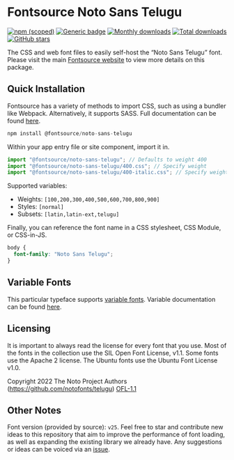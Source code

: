 # Fontsource Noto Sans Telugu

[![npm (scoped)](https://img.shields.io/npm/v/@fontsource/noto-sans-telugu?color=brightgreen)](https://www.npmjs.com/package/@fontsource/noto-sans-telugu) [![Generic badge](https://img.shields.io/badge/fontsource-passing-brightgreen)](https://github.com/fontsource/fontsource) [![Monthly downloads](https://badgen.net/npm/dm/@fontsource/noto-sans-telugu)](https://github.com/fontsource/fontsource) [![Total downloads](https://badgen.net/npm/dt/@fontsource/noto-sans-telugu)](https://github.com/fontsource/fontsource) [![GitHub stars](https://img.shields.io/github/stars/fontsource/fontsource.svg?style=social&label=Star)](https://github.com/fontsource/fontsource/stargazers)

The CSS and web font files to easily self-host the “Noto Sans Telugu” font. Please visit the main [Fontsource website](https://fontsource.org/fonts/noto-sans-telugu) to view more details on this package.

## Quick Installation

Fontsource has a variety of methods to import CSS, such as using a bundler like Webpack. Alternatively, it supports SASS. Full documentation can be found [here](https://fontsource.org/docs/getting-started/introduction).

```javascript
npm install @fontsource/noto-sans-telugu
```

Within your app entry file or site component, import it in.

```javascript
import "@fontsource/noto-sans-telugu"; // Defaults to weight 400
import "@fontsource/noto-sans-telugu/400.css"; // Specify weight
import "@fontsource/noto-sans-telugu/400-italic.css"; // Specify weight and style

```

Supported variables:
- Weights: `[100,200,300,400,500,600,700,800,900]`
- Styles: `[normal]`
- Subsets: `[latin,latin-ext,telugu]`

Finally, you can reference the font name in a CSS stylesheet, CSS Module, or CSS-in-JS.

```css
body {
  font-family: "Noto Sans Telugu";
}
```

## Variable Fonts

This particular typeface supports [variable fonts](https://developer.mozilla.org/en-US/docs/Web/CSS/CSS_Fonts/Variable_Fonts_Guide).
Variable documentation can be found [here](https://fontsource.org/docs/getting-started/variable).

## Licensing
It is important to always read the license for every font that you use.
Most of the fonts in the collection use the SIL Open Font License, v1.1. Some fonts use the Apache 2 license. The Ubuntu fonts use the Ubuntu Font License v1.0.

Copyright 2022 The Noto Project Authors (https://github.com/notofonts/telugu)
[OFL-1.1](http://scripts.sil.org/OFL)

## Other Notes
Font version (provided by source): `v25`.
Feel free to star and contribute new ideas to this repository that aim to improve the performance of font loading, as well as expanding the existing library we already have. Any suggestions or ideas can be voiced via an [issue](https://github.com/fontsource/fontsource/issues).